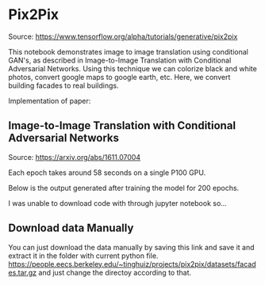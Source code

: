 # Pix2Pix
Source: https://www.tensorflow.org/alpha/tutorials/generative/pix2pix

This notebook demonstrates image to image translation using conditional GAN's, as described in Image-to-Image Translation with Conditional Adversarial Networks. Using this technique we can colorize black and white photos, convert google maps to google earth, etc. Here, we convert building facades to real buildings.

Implementation of paper:
## Image-to-Image Translation with Conditional Adversarial Networks
Source: https://arxiv.org/abs/1611.07004

Each epoch takes around 58 seconds on a single P100 GPU.

Below is the output generated after training the model for 200 epochs.

I was unable to download code with through jupyter notebook so...
## Download data Manually
You can just download the data manually by saving this link and save it and extract it in the folder with current python file.
https://people.eecs.berkeley.edu/~tinghuiz/projects/pix2pix/datasets/facades.tar.gz
and just change the directoy according to that. 

